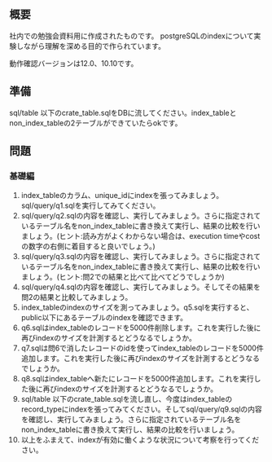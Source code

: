## 概要
社内での勉強会資料用に作成されたものです。
postgreSQLのindexについて実験しながら理解を深める目的で作られています。

動作確認バージョンは12.0、10.10です。

## 準備
sql/table 以下のcrate_table.sqlをDBに流してください。index_tableとnon_index_tableの2テーブルができていたらokです。

## 問題

### 基礎編
1. index_tableのカラム、unique_idにindexを張ってみましょう。sql/query/q1.sqlを実行してみてください。
2. sql/query/q2.sqlの内容を確認し、実行してみましょう。さらに指定されているテーブル名をnon_index_tableに書き換えて実行し、結果の比較を行いましょう。(ヒント:読み方がよくわからない場合は、execution timeやcostの数字の右側に着目すると良いでしょう。)
3. sql/query/q3.sqlの内容を確認し、実行してみましょう。さらに指定されているテーブル名をnon_index_tableに書き換えて実行し、結果の比較を行いましょう。(ヒント:問2での結果と比べて比べてどうでしょうか)
4. sql/query/q4.sqlの内容を確認し、実行してみましょう。そしてその結果を問2の結果と比較してみましょう。
5. index_tableのindexのサイズを測ってみましょう。q5.sqlを実行すると、public以下にあるテーブルのindexを確認できます。
6. q6.sqlはindex_tableのレコードを5000件削除します。これを実行した後に再びindexのサイズを計測するとどうなるでしょうか。
7. q7.sqlは問6で消したレコードのidを使ってindex_tableのレコードを5000件追加します。これを実行した後に再びindexのサイズを計測するとどうなるでしょうか。
8. q8.sqlはindex_tableへ新たにレコードを5000件追加します。これを実行した後に再びindexのサイズを計測するとどうなるでしょうか。
9. sql/table 以下のcrate_table.sqlを流し直し、今度はindex_tableのrecord_typeにindexを張ってみてください。そしてsql/query/q9.sqlの内容を確認し、実行してみましょう。さらに指定されているテーブル名をnon_index_tableに書き換えて実行し、結果の比較を行いましょう。
10. 以上をふまえて、indexが有効に働くような状況について考察を行ってください。

